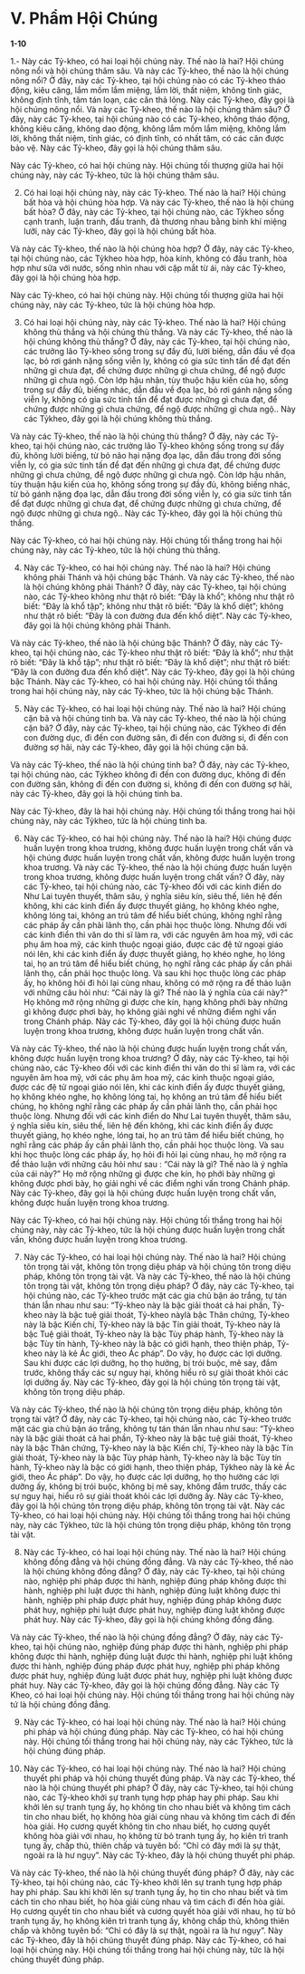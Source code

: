 # V. Phẩm Hội Chúng

**1-10**

1.- Này các Tỷ-kheo, có hai loại hội chúng này. Thế nào là hai? Hội chúng nông nổi và hội chúng thâm
sâu. Và này các Tỷ-kheo, thế nào là hội chúng nông nổi? Ở đây, này các Tỷ-kheo, tại hội chúng nào có
các Tỷ-kheo tháo động, kiêu căng, lắm mồm lắm miệng, lắm lời, thất niệm, không tỉnh giác, không định
tĩnh, tâm tán loạn, các căn thả lỏng. Này các Tỷ-kheo, đây gọi là hội chúng nông nổi.
Và này các Tỷ-kheo, thế nào là hội chúng thâm sâu? Ở đây, này các Tỷ-kheo, tại hội chúng nào có các
Tỷ-kheo, không tháo động, không kiêu căng, không dao động, không lắm mồm lắm miệng, không lắm
lời, không thất niệm, tỉnh giác, có định tĩnh, có nhất tâm, có các căn được bảo vệ. Này các Tỷ-kheo, đây
gọi là hội chúng thâm sâu.

Này các Tỷ-kheo, có hai hội chúng này. Hội chúng tối thượng giữa hai hội chúng này, này các Tỷ-kheo,
tức là hội chúng thâm sâu.

<!--pg-->
2. Có hai loại hội chúng này, này các Tỷ-kheo. Thế nào là hai? Hội chúng bất hòa và hội chúng hòa hợp.
Và này các Tỷ-kheo, thế nào là hội chúng bất hòa? Ở đây, này các Tỷ-kheo, tại hội chúng nào, các Tỷkheo sống cạnh tranh, luận tranh, đấu tranh, đả thương nhau bằng binh khí miệng lưỡi, này các Tỷ-kheo,
đây gọi là hội chúng bất hòa.

Và này các Tỷ-kheo, thế nào là hội chúng hòa hợp? Ở đây, này các Tỷ-kheo, tại hội chúng nào, các Tỷkheo hòa hợp, hòa kính, không có đấu tranh, hòa hợp như sữa với nước, sống nhìn nhau với cặp mắt từ
ái, này các Tỷ-kheo, đây gọi là hội chúng hòa hợp.

Này các Tỷ-kheo, có hai hội chúng này. Hội chúng tối thượng giữa hai hội chúng này, này các Tỷ-kheo,
tức là hội chúng hòa hợp.

<!--pg-->
3. Có hai loại hội chúng này, này các Tỷ-kheo. Thế nào là hai? Hội chúng không thù thắng và hội chúng
thù thắng. Và này các Tỷ-kheo, thế nào là hội chúng không thù thắng? Ở đây, này các Tỷ-kheo, tại hội
chúng nào, các trưởng lão Tỷ-kheo sống trong sự đầy đủ, lười biếng, dẫn đầu về đọa lạc, bỏ rơi gánh
nặng sống viễn ly, không có gia sức tinh tấn để đạt đến những gì chưa đạt, để chứng được những gì chưa
chứng, để ngộ được những gì chưa ngộ. Còn lớp hậu nhân, tùy thuộc hậu kiến của họ, sống trong sự đầy
đủ, biếng nhác, dẫn đầu về đọa lạc, bỏ rơi gánh nặng sống viễn ly, không có gia sức tinh tấn để đạt được
những gì chưa đạt, để chứng được những gì chưa chứng, để ngộ được những gì chưa ngộ.. Này các Tỷkheo, đây gọi là hội chúng không thù thắng.

Và này các Tỷ-kheo, thế nào là hội chúng thù thắng? Ở đây, này các Tỷ-kheo, tại hội chúng nào, các
trưởng lão Tỷ-kheo không sống trong sự đầy đủ, không lười biếng, từ bỏ não hại nặng đọa lạc, dẫn đầu
trong đời sống viễn ly, có gia sức tinh tấn để đạt đến những gì chưa đạt, để chứng được những gì chưa
chứng, để ngộ được những gì chưa ngộ. Còn lớp hậu nhân, tùy thuận hậu kiến của họ, không sống trong
sự đầy đủ, không biếng nhác, từ bỏ gánh nặng đọa lạc, dẫn đầu trong đời sống viễn ly, có gia sức tinh
tấn để đạt được những gì chưa đạt, để chứng được những gì chưa chứng, để ngộ được những gì chưa
ngộ.. Này các Tỷ-kheo, đây gọi là hội chúng thù thắng.

Này các Tỷ-kheo, có hai hội chúng này. Hội chúng tối thắng trong hai hội chúng này, này các Tỷ-kheo,
tức là hội chúng thù thắng.

<!--pg-->
4. Này các Tỷ-kheo, có hai hội chúng này. Thế nào là hai? Hội chúng không phải Thánh và hội chúng
bậc Thánh. Và này các Tỷ-kheo, thế nào là hội chúng không phải Thánh? Ở đây, này các Tỷ-kheo, tại
hội chúng nào, các Tỷ-kheo không như thật rõ biết: “Ðây là khổ”; không như thật rõ biết: “Ðây là khổ
tập”; không như thật rõ biết: “Ðây là khổ diệt”; không như thật rõ biết: “Ðây là con đường đưa đến khổ
diệt”. Này các Tỷ-kheo, đây gọi là hội chúng không phải Thánh.

Và này các Tỷ-kheo, thế nào là hội chúng bậc Thánh? Ở đây, này các Tỷ-kheo, tại hội chúng nào, các
Tỷ-kheo như thật rõ biết: “Ðây là khổ”; như thật rõ biết: “Ðây là khổ tập”; như thật rõ biết: “Ðây là khổ
diệt”; như thật rõ biết: “Ðây là con đường đưa đến khổ diệt”. Này các Tỷ-kheo, đây gọi là hội chúng bậc
Thánh.
Này các Tỷ-kheo, có hai hội chúng này. Hội chúng tối thắng trong hai hội chúng này, này các Tỷ-kheo,
tức là hội chúng bậc Thánh.

<!--pg-->
5. Này các Tỷ-kheo, có hai loại hội chúng này. Thế nào là hai? Hội chúng cặn bã và hội chúng tinh ba.
Và này các Tỷ-kheo, thế nào là hội chúng cặn bã? Ở đây, này các Tỷ-kheo, tại hội chúng nào, các Tỷkheo đi đến con đường dục, đi đến con đường sân, đi đến con đường si, đi đến con đường sợ hãi, này
các Tỷ-kheo, đây gọi là hội chúng cặn bã.

Và này các Tỷ-kheo, thế nào là hội chúng tinh ba? Ở đây, này các Tỷ-kheo, tại hội chúng nào, các Tỷkheo không đi đến con đường dục, không đi đến con đường sân, không đi đến con đường si, không đi
đến con đường sợ hãi, này các Tỷ-kheo, đây gọi là hội chúng tinh ba.

Này các Tỷ-kheo, đây là hai hội chúng này. Hội chúng tối thắng trong hai hội chúng này, này các Tỷkheo, tức là hội chúng tinh ba.

<!--pg-->
6. Này các Tỷ-kheo, có hai hội chúng này. Thế nào là hai? Hội chúng được huấn luyện trong khoa
trương, không được huấn luyện trong chất vấn và hội chúng được huấn luyện trong chất vấn, không
được huấn luyện trong khoa trương. Và này các Tỷ-kheo, thế nào là hội chúng được huấn luyện trong
khoa trương, không được huấn luyện trong chất vấn? Ở đây, này các Tỷ-kheo, tại hội chúng nào, các
Tỷ-kheo đối với các kinh điển do Như Lai tuyên thuyết, thâm sâu, ý nghĩa siêu kín, siêu thế, liên hệ đến
không, khi các kinh điển ấy được thuyết giảng, họ không khéo nghe, không lóng tai, không an trú tâm để
hiểu biết chúng, không nghĩ rằng các pháp ấy cần phải lãnh thọ, cần phải học thuộc lòng. Nhưng đối với
các kinh điển thi văn do thi sĩ làm ra, với các nguyên âm hoa mỹ, với các phụ âm hoa mỹ, các kinh
thuộc ngoại giáo, được các đệ tử ngoại giáo nói lên, khi các kinh điển ấy được thuyết giảng, họ khéo
nghe, họ lóng tai, họ an trú tâm để hiểu biết chúng, họ nghĩ rằng các pháp ấy cần phải lãnh thọ, cần phải
học thuộc lòng. Và sau khi học thuộc lòng các pháp ấy, họ không hỏi đi hỏi lại cùng nhau, không có mở
rộng ra để thảo luận với những câu hỏi như: “Cái này là gì? Thế nào là ý nghĩa của cái này?” Họ không
mở rộng những gì được che kín, hạng không phới bày những gì không được phơi bày, họ không giải
nghi về những điểm nghi vấn trong Chánh pháp. Này các Tỷ-kheo, đây gọi là hội chúng được huấn
luyện trong khoa trương, không được huấn luyện trong chất vấn.

Và này các Tỷ-kheo, thế nào là hội chúng được huấn luyện trong chất vấn, không được huấn luyện trong
khoa trương? Ở đây, này các Tỷ-kheo, tại hội chúng nào, các Tỷ-kheo đối với các kinh điển thi văn do
thi sĩ làm ra, với các nguyên âm hoa mỹ, với các phụ âm hoa mỹ, các kinh thuộc ngoại giáo, được các đệ
tử ngoại giáo nói lên, khi các kinh điển ấy được thuyết giảng, họ không khéo nghe, họ không lóng tai, họ
không an trú tâm để hiểu biết chúng, họ không nghĩ rằng các pháp ấy cần phải lãnh thọ, cần phải học
thuộc lòng. Nhưng đối với các kinh điển do Như Lai tuyên thuyết, thâm sâu, ý nghĩa siêu kín, siêu thế,
liên hệ đến không, khi các kinh điển ấy được thuyết giảng, họ khéo nghe, lóng tai, họ an trú tâm để hiểu
biết chúng, họ nghĩ rằng các pháp ấy cần phải lãnh thọ, cần phải học thuộc lòng. Và sau khi học thuộc
lòng các pháp ấy, họ hỏi đi hỏi lại cùng nhau, họ mở rộng ra để thảo luận với những câu hỏi như sau :
“Cái này là gì? Thế nào là ý nghĩa của cái này?” Họ mở rộng những gì được che kín, họ phới bày những
gì không được phơi bày, họ giải nghi về các điểm nghi vấn trong Chánh pháp. Này các Tỷ-kheo, đây gọi
là hội chúng được huấn luyện trong chất vấn, không được huấn luyện trong khoa trương.

Này các Tỷ-kheo, có hai hội chúng này. Hội chúng tối thắng trong hai hội chúng này, này các Tỷ-kheo,
tức là hội chúng được huấn luyện trong chất vấn, không được huấn luyện trong khoa trương.

<!--pg-->
7. Này các Tỷ-kheo, có hai loại hội chúng này. Thế nào là hai? Hội chúng tôn trọng tài vật, không tôn
trọng diệu pháp và hội chúng tôn trong diệu pháp, không tôn trọng tài vật. Và này các Tỷ-kheo, thế nào
là hội chúng tôn trọng tài vật, không tôn trọng diệu pháp? Ở đây, này các Tỷ-kheo, tại hội chúng nào,
các Tỷ-kheo trước mặt các gia chủ bận áo trắng, tự tán thán lẫn nhau như sau: “Tỷ-kheo này là bậc giải
thoát cả hai phần, Tỷ-kheo này là bậc tuệ giải thoát, Tỷ-kheo nàylà bậc Thân chứng, Tỷ-kheo này là bậc
Kiến chí, Tỷ-kheo này là bậc Tín giải thoát, Tỷ-kheo này là bậc Tuệ giải thoát, Tỷ-kheo này là bậc Tùy
pháp hành, Tỷ-kheo này là bậc Tùy tín hành, Tỷ-kheo này là bậc có giới hạnh, theo thiện pháp, Tỷ-kheo
này là kẻ Ác giới, theo Ác pháp”. Do vậy, họ được các lợi dưỡng. Sau khi được các lợi dưỡng, họ thọ
hưởng, bị trói buộc, mê say, đắm trước, không thấy các sự nguy hại, không hiểu rõ sự giải thoát khỏi các
lợi dưỡng ấy. Này các Tỷ-kheo, đây gọi là hội chúng tôn trọng tài vật, không tôn trọng diệu pháp.

Và này các Tỷ-kheo, thế nào là hội chúng tôn trọng diệu pháp, không tôn trọng tài vật? Ở đây, này các
Tỷ-kheo, tại hội chúng nào, các Tỷ-kheo trước mặt các gia chủ bận áo trắng, không tự tán thán lẫn nhau
như sau: “Tỷ-kheo này là bậc giải thoát cả hai phần, Tỷ-kheo này là bậc tuệ giải thoát, Tỷ-kheo này là
bậc Thân chứng, Tỷ-kheo này là bậc Kiến chí, Tỷ-kheo này là bậc Tín giải thoát, Tỷ-kheo này là bậc
Tùy pháp hành, Tỷ-kheo này là bậc Tùy tín hành, Tỷ-kheo này là bậc có giới hạnh, theo thiện pháp, Tỷkheo này là kẻ Ác giới, theo Ác pháp”. Do vậy, họ được các lợi dưỡng, họ thọ hưởng các lợi dưỡng ấy,
không bị trói buộc, không bị mê say, không đắm trước, thấy các sự nguy hại, hiểu rõ sự giải thoát khỏi
các lợi dưỡng ấy. Này các Tỷ-kheo, đây gọi là hội chúng tôn trọng diệu pháp, không tôn trọng tài vật.
Này các Tỷ-kheo, có hai loại hội chúng này. Hội chúng tối thắng trong hai hội chúng này, này các Tỷkheo, tức là hội chúng tôn trọng diệu pháp, không tôn trọng tài vật.

<!--pg-->
8. Này các Tỷ-kheo, có hai loại hội chúng này. Thế nào là hai? Hội chúng không đồng đẳng và hội
chúng đồng đẳng. Và này các Tỷ-kheo, thế nào là hội chúng không đồng đẳng? Ở đây, này các Tỷ-kheo,
tại hội chúng nào, nghiệp phi pháp được thi hành, nghiệp đúng pháp không được thi hành, nghiệp phi
luật được thi hành, nghiệp đúng luật không được thi hành, nghiệp phi pháp được phát huy, nghiệp đúng
pháp không được phát huy, nghiệp phi luật được phát huy, nghiệp đúng luật không được phát huy. Này
các Tỷ-kheo, đây gọi là hội chúng không đồng đẳng.

Và này các Tỷ-kheo, thế nào là hội chúng đồng đẳng? Ở đây, này các Tỷ-kheo, tại hội chúng nào,
nghiệp đúng pháp được thi hành, nghiệp phi pháp không được thi hành, nghiệp đúng luật được thi hành,
nghiệp phi luật không được thi hành, nghiệp đúng pháp được phát huy, nghiệp phi pháp không được
phát huy, nghiệp đúng luật được phát huy, nghiệp phi luật không được phát huy. Này các Tỷ-kheo, đây
gọi là hội chúng đồng đẳng. Này các Tỷ Kheo, có hai loại hội chúng này. Hội chúng tối thắng trong hai
hội chúng này tứ là hội chúng đồng đẳng.

<!--pg-->
9. Này các Tỷ-kheo, có hai loại hội chúng này. Thế nào là hai? Hội chúng phi pháp và hội chúng đúng
pháp. Này các Tỷ-kheo, có hai hội chúng này. Hội chúng tối thắng trong hai hội chúng này, này các Tỷkheo, tức là hội chúng đúng pháp.

<!--pg-->
10. Này các Tỷ-kheo, có hai loại hội chúng này. Thế nào là hai? Hội chúng thuyết phi pháp và hội chúng
thuyết đúng pháp. Và này các Tỷ-kheo, thế nào là hội chúng thuyết phi pháp? Ở đây, này các Tỷ-kheo,
tại hội chúng nào, các Tỷ-kheo khởi sự tranh tụng hợp pháp hay phi pháp. Sau khi khởi lên sự tranh tụng
ấy, họ không tin cho nhau biết và không tìm cách tin cho nhau biết, họ không hòa giải cùng nhau và
không tìm cách đi đến hòa giải. Họ cương quyết không tin cho nhau biết, họ cương quyết không hòa giải
với nhau, họ không từ bỏ tranh tụng ấy, họ kiên trì tranh tụng ấy, chấp thủ, thiên chấp và tuyên bố: “Chỉ
có đây mới là sự thật, ngoài ra là hư ngụy”. Này các Tỷ-kheo, đây là hội chúng thuyết phi pháp.

Và này các Tỷ-kheo, thế nào là hội chúng thuyết đúng pháp? Ở đây, này các Tỷ-kheo, tại hội chúng nào,
các Tỷ-kheo khởi lên sự tranh tụng hợp pháp hay phi pháp. Sau khi khởi lên sự tranh tụng ấy, họ tin cho
nhau biết và tìm cách tin cho nhau biết, họ hòa giải cùng nhau và tìm cách đi đến hòa giải. Họ cương
quyết tin cho nhau biết và cương quyết hòa giải với nhau, họ từ bỏ tranh tụng ấy, họ không kiên trì tranh
tụng ấy, không chấp thủ, không thiên chấp và không tuyên bố: “Chỉ có đây là sự thật, ngoài ra là hư
ngụy”. Này các Tỷ-kheo, đây là hội chúng thuyết đúng pháp.
Này các Tỷ-kheo, có hai loại hội chúng này. Hội chúng tối thắng trong hai hội chúng này, tức là hội
chúng thuyết đúng pháp.

